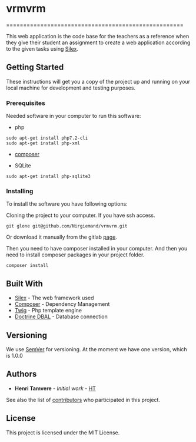 # vrmvrm
====================================================

This web application is the code base for the teachers as a reference when they give their student an assignment to create a web application according to the given tasks using [Silex](http://silex.sensiolabs.org/).

## Getting Started

These instructions will get you a copy of the project up and running on your local machine for development and testing purposes.

### Prerequisites

Needed software in your computer to run this software:

* php
```
sudo apt-get install php7.2-cli
sudo apt-get install php-xml
```

* [composer](https://getcomposer.org/download/)

* SQLite
```
sudo apt-get install php-sqlite3
```



### Installing

To install the software you have following options:

Cloning the project to your computer. If you have ssh access.

```
git glone git@github.com/Nirgiemand/vrmvrm.git
```

Or download it manually from the gitlab [page](https://github.com/Nirgiemand/vrmvrm.git).

Then you need to have composer installed in your computer.
And then you need to install composer packages in your project folder.
```
composer install
```

## Built With

* [Silex](http://silex.sensiolabs.org/) - The web framework used
* [Composer](https://getcomposer.org/) - Dependency Management
* [Twig](http://twig.sensiolabs.org/) - Php template engine
* [Doctrine DBAL](http://docs.doctrine-project.org/projects/doctrine-dbal/en/latest/index.html) - Database connection


## Versioning

We use [SemVer](http://semver.org/) for versioning.
At the moment we have one version, which is 1.0.0

## Authors

* **Henri Tamvere** - *Initial work* - [HT](https://github.com/Nirgiemand/vrmvrm.git)

See also the list of [contributors]() who participated in this project. 

## License

This project is licensed under the MIT License.
